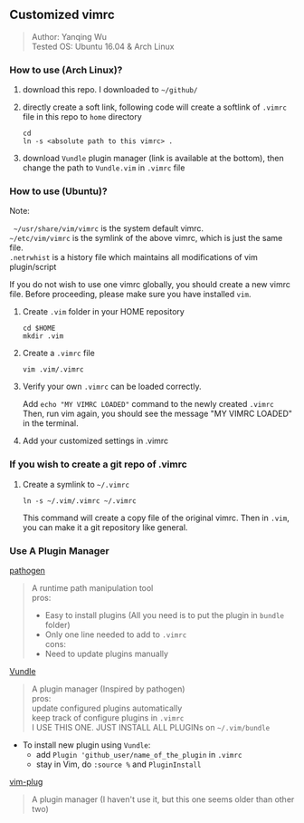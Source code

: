## Customized vimrc

> Author: Yanqing Wu  
> Tested OS: Ubuntu 16.04 & Arch Linux

### How to use (Arch Linux)?
1. download this repo. I downloaded to `~/github/`
2. directly create a soft link, following code will create a softlink of `.vimrc` file in this repo to `home` directory

    ```
    cd
    ln -s <absolute path to this vimrc> .
    ```

3. download `Vundle` plugin manager (link is available at the bottom), then change the path to `Vundle.vim` in `.vimrc` file

### How to use (Ubuntu)?

Note:

` ~/usr/share/vim/vimrc` is the system default vimrc.  
`~/etc/vim/vimrc` is the symlink of the above vimrc, which is just the same file.  
`.netrwhist` is a history file which maintains all modifications of vim plugin/script

If you do not wish to use one vimrc globally, you should create a new vimrc file.
Before proceeding, please make sure you have installed `vim`.

1. Create `.vim` folder in your HOME repository

    `cd $HOME`  
    `mkdir .vim`

2. Create a `.vimrc` file

    `vim .vim/.vimrc`

3. Verify your own `.vimrc` can be loaded correctly.

    Add `echo "MY VIMRC LOADED"` command to the newly created `.vimrc` 
    Then, run vim again, you should see the message "MY VIMRC LOADED" in the terminal.

4. Add your customized settings in .vimrc

### If you wish to create a git repo of .vimrc

1. Create a symlink to `~/.vimrc`

    `ln -s ~/.vim/.vimrc ~/.vimrc`

    This command will create a copy file of the original vimrc.
    Then in `.vim`, you can make it a git repository like general.

### Use A Plugin Manager

[pathogen](https://github.com/tpope/vim-pathogen)
    
> A runtime path manipulation tool  
> pros:  
> - Easy to install plugins (All you need is to put the plugin in `bundle` folder)  
> - Only one line needed to add to `.vimrc`  
> cons:  
> - Need to update plugins manually

[Vundle](https://github.com/VundleVim/Vundle.vim)

> A plugin manager (Inspired by pathogen)  
> pros:  
> update configured plugins automatically  
> keep track of configure plugins in `.vimrc`  
> I USE THIS ONE. JUST INSTALL ALL PLUGINs on `~/.vim/bundle`

- To install new plugin using `Vundle`:
    - add `Plugin 'github_user/name_of_the_plugin` in `.vimrc`
    - stay in Vim, do `:source %` and `PluginInstall`

[vim-plug](https://github.com/junegunn/vim-plug)

> A plugin manager (I haven't use it, but this one seems older than other two)
